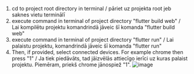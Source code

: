 1. cd to project root directory in terminal / pāriet uz projekta root jeb saknes vietu terminālī
2. execute command in terminal of project directory "flutter build web" / Lai kompilētu projektu komandrindā jāveic šī komanda "flutter build web"
3. execute command in terminal of project directory "flutter run" /  Lai palaistu projektu, komandrindā jāveic šī komanda "flutter run"
4. Then, if provided, select connected devices. For example chrome then press "1" / Ja tiek piedāvāts, tad jāizvēlās attiecīgo ierīci uz kuras palaist projektu. Piemēram, priekš chrome jānospiež "1".
![image](https://github.com/s21sateigor/chat-app/assets/122161135/4ff7afc2-7b7a-4cec-a6a7-7713be271db6)
